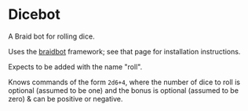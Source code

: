 # Dicebot

A Braid bot for rolling dice.

Uses the [braidbot](https://github.com/braidchat/braidbot) framework; see that page for installation instructions.

Expects to be added with the name "roll".

Knows commands of the form `2d6+4`, where the number of dice to roll is optional (assumed to be one) and the bonus is optional (assumed to be zero) & can be positive or negative.
